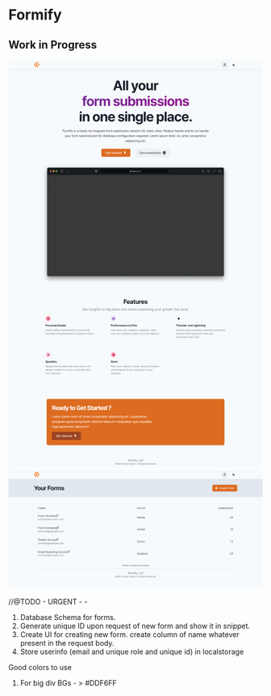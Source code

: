 # Formify

## Work in Progress

<img src='./full.png'>

<img src="./main.png">

//@TODO -
URGENT - -

1. Database Schema for forms.
2. Generate unique ID upon request of new form and show it in snippet.
3. Create UI for creating new form. create column of name whatever present in the request body.
4. Store userinfo (email and unique role and unique id) in localstorage

Good colors to use

1. For big div BGs - > #DDF6FF
